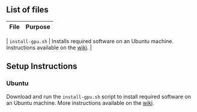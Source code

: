 ## List of files
| File                  | Purpose       |
| --------------------- | ------------- |

| `install-gpu.sh`      | Installs required software on an Ubuntu machine. Instructions available on the [wiki](http://wiki.fast.ai/index.php/Ubuntu_installation). |

## Setup Instructions



### Ubuntu
Download and run the `install-gpu.sh` script to install required software on an Ubuntu machine. More instructions available on the [wiki](http://wiki.fast.ai/index.php/Ubuntu_installation).

